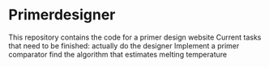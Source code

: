 # Primerdesigner
This repository contains the code for a primer design website 
Current tasks that need to be finished: actually do the designer
Implement a primer comparator
find the algorithm that estimates melting temperature
